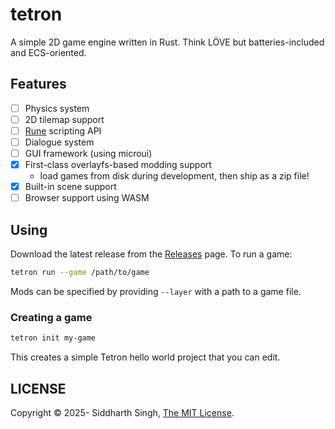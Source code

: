 # tetron

A simple 2D game engine written in Rust. Think LÖVE but batteries-included and
ECS-oriented.

## Features

- [ ] Physics system
- [ ] 2D tilemap support
- [ ] [Rune](https://rune-rs.github.io) scripting API
- [ ] Dialogue system
- [ ] GUI framework (using microui)
- [x] First-class overlayfs-based modding support
  - load games from disk during development, then ship as a zip file!
- [x] Built-in scene support
- [ ] Browser support using WASM

## Using

Download the latest release from the [Releases](releases) page. To run a game:

```sh
tetron run --game /path/to/game
```

Mods can be specified by providing `--layer` with a path to a game file.

### Creating a game

```sh
tetron init my-game
```

This creates a simple Tetron hello world project that you can edit.

## LICENSE

Copyright &copy; 2025- Siddharth Singh, [The MIT License](./LICENSE.md).
